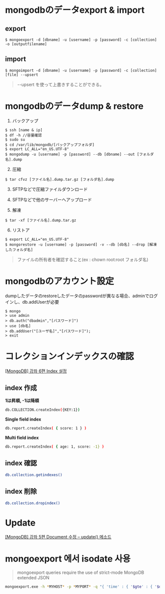 # mongodbのデータexport & import

## export
<pre><code>$ mongoexport -d [dbname] -u [username] -p [password] -c [collection] -o [outputfilename]</code></pre>

## import
<pre><code>$ mongoimport -d [dbname] -u [username] -p [password] -c [collection] [file] --upsert</code></pre>
> --upsert を使って上書きすることができる。

# mongodbのデータdump & restore
1. バックアップ
<pre><code>$ ssh [name & ip]
$ df -h //容量確認
$ sudo su
$ cd /var/lib/mongodb/[バックアップフォルダ]
$ export LC_ALL="en_US.UTF-8"
$ mongodump -u [username] -p [password] --db [dbname] --out [フォルダ名].dump</code></pre>

2. 圧縮
<pre><code>$ tar cfvz [ファイル名].dump.tar.gz [フォルダ名].dump</code></pre>

3. SFTPなどで圧縮ファイルダウンロード

4. SFTPなどで他のサーバーへアップロード

5. 解凍
<pre><code>$ tar -xf [ファイル名].dump.tar.gz</code></pre>

6. リストア
<pre><code>$ export LC_ALL="en_US.UTF-8"
$ mongorestore -u [username] -p [password] -v --db [db名] --drop [解凍したフォルダ名]</code></pre>

> ファイルの所有者を確認すること(ex : chown root:root フォルダ名)

# mongodbのアカウント設定
dumpしたデータのrestoreしたデータのpasswordが異なる場合、adminでログインし、db.addUserが必要
<pre><code>$ mongo
> use admin
> db.auth("dbadmin","[パスワード]")
> use [db名]
> db.addUser("[ユーザ名]","[パスワード]");
> exit</code></pre>

# コレクションインデックスの確認

[[MongoDB] 강좌 6편 Index 설정](https://velopert.com/560)

## index 作成
**1は昇順, -1は降順**
```bash
db.COLLECTION.createIndex({KEY:1})
```
**Single field index**
```bash
db.report.createIndex( { score: 1 } )
```
**Multi field index**
```bash
db.report.createIndex( { age: 1, score: -1} )
```

## index 確認
```bash
db.collection.getindexes()
```
## index 削除
```bash
db.collection.dropindex()
```

# Update
[[MongoDB] 강좌 5편 Document 수정 – update() 메소드](https://velopert.com/545)

# mongoexport 에서 isodate 사용

> mongoexport queries require the use of strict-mode MongoDB extended JSON

```bash
mongoexport.exe -h *MYHOST* -p *MYPORT* -q "{ 'time' : { '$gte' : { '$date' : '2014-12-21 12:57:00.506Z' },'$lt' : { '$date' : '2014-12-21 12:59:00.506Z' } } }"
```